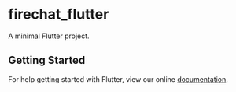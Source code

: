 # firechat_flutter

A minimal Flutter project.

## Getting Started

For help getting started with Flutter, view our online
[documentation](http://flutter.io/).
